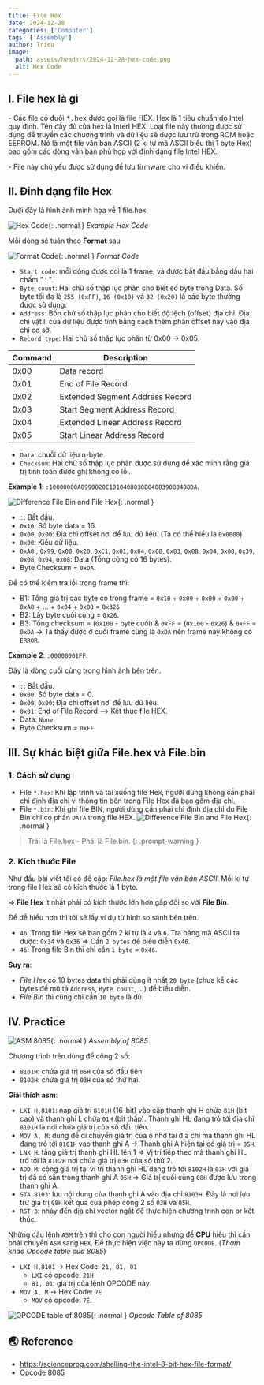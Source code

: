 ```yaml
---
title: File Hex
date: 2024-12-28
categories: ['Computer']
tags: ['Assembly']
author: Trieu
image:
  path: assets/headers/2024-12-28-hex-code.png
  alt: Hex Code
---
```


## I. File hex là gì
\- Các file có đuôi <kbd>*.hex</kbd> được gọi là file HEX. Hex là 1 tiêu chuẩn do Intel quy định. Tên đầy đủ của hex là Interl HEX. Loại file này thường được sử dụng để truyền các chương trình và dữ 
liệu sẽ được lưu trữ trong ROM hoặc EEPROM. Nó là một file văn bản ASCII (2 kí tự mã ASCII biểu thị 1 byte Hex) bao gồm các dòng văn bản phù hợp với định dạng file Intel HEX.

\- File này chủ yếu được sử dụng để lưu firmware cho vi điều khiển.

## II. Đinh dạng file Hex
Dưới đây là hình ảnh minh họa về 1 file.hex

![Hex Code](/assets/articles/2024/HexFile/2024-12-28-example.png){: .normal }
_Example Hex Code_

Mỗi dòng sẽ tuân theo **Format** sau

![Format Code](/assets/articles/2024/HexFile/2024-12-28-FormatCode.png){: .normal }
_Format Code_

- `Start code`: mỗi dòng được coi là 1 frame, và được bắt đầu bằng dấu hai chấm " : ".
- `Byte count`: Hai chữ số thập lục phân cho biết số byte trong Data. Số byte tối đa là `255 (0xFF)`, `16 (0x10)` và `32 (0x20)` là các byte thường được sử dụng.
- `Address`: Bốn chữ số thập lục phân cho biết độ lệch (offset) địa chỉ. Địa chỉ vật lí của dữ liệu được tính bằng cách thêm phần offset này vào địa chỉ cơ sở.
- `Record type`: Hai chữ số thập lục phân từ 0x00 -> 0x05.

| Command | Description |
| --- | --- |
| 0x00 | Data record | |
| 0x01 | End of File Record | 
| 0x02 | Extended Segment Address Record | 
| 0x03 | Start Segment Address Record | 
| 0x04 | Extended Linear Address Record |
| 0x05 | Start Linear Address Record |

- `Data`: chuỗi dữ liệu n-byte.
- `Checksum`: Hai chữ số thập lục phân được sử dụng để xác minh rằng giá trị tính toán được ghi không có lỗi.

**Example 1**: `:10000000A8990020C1010408830B040839080408DA`.

![Difference File Bin and File Hex](/assets/articles/2024/HexFile/2024-12-28-Example1.png){: .normal }

- `:`: Bắt đầu.
- `0x10`: Số byte data = 16.
- `0x00`, `0x00`: Địa chỉ offset nơi để lưu dữ liệu. (Ta có thể hiểu là `0x0000`)
- `0x00`: Kiểu dữ liệu.
- `0xA8` , `0x99`, `0x00`, `0x20`, `0xC1`, `0x01`, `0x04`, `0x08`, `0x83`, `0x0B`, `0x04`, `0x08`, `0x39`, `0x08`, `0x04`, `0x08`: Data (Tổng cộng có 16 bytes).
- Byte Checksum = `0xDA`.
  
Để có thể kiểm tra lỗi trong frame thì: 
  - B1: Tổng giá trị các byte có trong frame = `0x10` + `0x00` + `0x00` + `0x00` + `0xA8` + ... + `0x04` + `0x08` = `0x326`
  - B2: Lấy byte cuối cùng = `0x26`. 
  - B3: Tổng checksum = (`0x100` - byte cuối) & `0xFF` = (`0x100` - `0x26`) & `0xFF` = `0xDA` -> Ta thấy được ở cuối frame cũng là `0xDA` nên frame này không có `ERROR`.
    
**Example 2**: `:00000001FF`. 

Đây là dòng cuối cùng trong hình ảnh bên trên.
- `:`: Bắt đầu.
- `0x00`: Số byte data = 0.
- `0x00`, `0x00`: Địa chỉ offset nơi để lưu dữ liệu.
- `0x01`: End of File Record --> Kết thuc file HEX.
- Data: `None`
- Byte Checksum = `0xFF`

## III. Sự khác biệt giữa File.hex và File.bin
### 1. Cách sử dụng
- File `*.hex`: Khi lập trình và tải xuống file Hex, người dùng không cần phải chỉ định địa chỉ vì thông tin bên trong File Hex đã bao gồm địa chỉ.
- File `*.bin`: Khi ghi file BIN, người dùng cần phải chỉ định địa chỉ do File Bin chỉ có phần `DATA` trong file HEX.
![Difference File Bin and File Hex](/assets/articles/2024/HexFile/2024-12-28-HexBin.png){: .normal }

> Trái là File.hex - Phải là File.bin.
{: .prompt-warning }

### 2. Kích thước File
Như đầu bài viết tôi có đề cập: *File.hex là một file văn bản ASCII*. Mỗi kí tự trong file Hex sẽ có kích thước là 1 byte.

=> **File Hex** ít nhất phải có kích thước lớn hơn gấp đôi so với **File Bin**.

Để dễ hiểu hơn thì tôi sẽ lấy ví dụ từ hình so sánh bên trên.
- `46`: Trong file Hex sẽ bao gồm 2 kí tự là `4` và `6`. Tra bảng mã ASCII ta được: `0x34` và `0x36` => Cần `2 bytes` để biểu diễn `0x46`.
- `46`: Trong file Bin thì chỉ cần `1 byte` = `0x46`.
  
**Suy ra**: 
  - *File Hex* có 10 bytes data thì phải dùng ít nhất `20 byte` (chưa kể các bytes để mô tả `Address`, `Byte count`, ...) để biểu diễn.
  - *File Bin* thì cũng chỉ cần `10 byte` là đủ.
## IV. Practice
![ASM 8085](/assets/articles/2024/HexFile/2024-12-29-Practice.png){: .normal }
_Assembly of 8085_

Chương trình trên dùng để cộng 2 số:
- `8101H`: chứa giá trị `05H` của số đầu tiên.
- `8102H`: chứa giá trị `03H` của số thứ hai.

**Giải thích asm**:
- `LXI H,8101`: nạp giá trị `8101H` (16-bit) vào cặp thanh ghi H chứa `81H` (bit cao) và thanh ghi L chứa `01H` (bit thấp). Thanh ghi HL đang trỏ tới địa chỉ `8101H` là nơi chứa giá trị của số đầu tiên.
- `MOV A, M`: dùng để di chuyển giá trị của ô nhớ tại địa chỉ mà thanh ghi HL đang trỏ tới `8101H` vào thanh ghi A -> Thanh ghi A hiện tại có giá trị = `05H`.
- `LNX H`: tăng giá trị thanh ghi HL lên 1 => Vị trí tiếp theo mà thanh ghi HL trỏ tới là `8102H` nơi chứa giá trị `03H` của số thứ 2.
- `ADD M`: cộng giá trị tại ví trí thanh ghi HL đang trỏ tới `8102H` là `03H` với giá trị đã có sẵn trong thanh ghi A `05H` => Giá trị cuối cùng `08H` được lưu trong thanh ghi A.
- `STA 8103`: lưu nội dung của thanh ghi A vào địa chỉ `8103H`. Đây là nơi lưu trữ giá trị `08H` kết quả của phép cộng 2 số `03H` và `05H`.
- `RST 3`: nhảy đến dịa chỉ vector ngắt để thực hiện chương trình con or kết thúc.   

Những câu lệnh `ASM` trên thì cho con người hiểu nhưng để **CPU** hiểu thì cần phải chuyển `ASM` sang `HEX`. Để thực hiện việc này ta dùng `OPCODE`. (*Tham khảo Opcode table của 8085*)
- `LXI H,8101` -> Hex Code: `21, 81, 01`
    - `LXI` có opcode: `21H`
    - `81, 01`: giá trị của lệnh OPCODE này
- `MOV A, M` -> Hex Code: `7E`
    - `MOV` có opcode: `7E`.

![OPCODE table of 8085](/assets/articles/2024/HexFile/2024-12-29-OpcodeTable.png){: .normal }
_Opcode Table of 8085_

## 🌏 Reference
- https://scienceprog.com/shelling-the-intel-8-bit-hex-file-format/
- [Opcode 8085](https://fr.scribd.com/document/92351358/8085-OPCODES)
